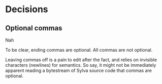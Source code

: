 # Decisions

## Optional commas

Nah

To be clear, ending commas are optional.  All commas are not optional.

Leaving commas off is a pain to edit after the fact, and relies on invisible
characters (newlines) for semantics.  So say, it might not be immediately
apparent reading a bytestream of Sylva source code that commas are optional.
